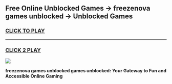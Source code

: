 
## Free Online Unblocked Games → freezenova games unblocked → Unblocked Games
<h3>
<a href="https://premium.freeplayer.one?title=freezenova_games_unblocked&ref=21F">CLICK TO PLAY</a></h3>
<hr>

<h3>
<a href="https://premium.freeplayer.one?title=freezenova_games_unblocked&ref=21F">CLICK 2 PLAY</a>
  
</h3>

<a href="https://premium.freeplayer.one?title=freezenova_games_unblocked&ref=21F/"><img src="https://clearcache.store/games.png"></a>


**freezenova games unblocked games unblocked: Your Gateway to Fun and Accessible Online Gaming**

